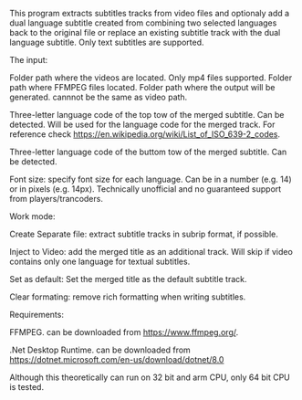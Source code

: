 This program extracts subtitles tracks from video files and optionaly add a dual language subtitle created from combining two selected languages back to the original file or replace an existing subtitle track with the dual language subtitle. Only text subtitles are supported. 

The input:

Folder path where the videos are located. Only mp4 files supported.
Folder path where FFMPEG files located.
Folder path where the output will be generated. cannnot be the same as video path.

Three-letter language code of the top tow of the merged subtitle. Can be detected. Will be used for the language code for the merged track. For reference check https://en.wikipedia.org/wiki/List_of_ISO_639-2_codes.

Three-letter language code of the buttom tow of the merged subtitle. Can be detected.

Font size: specify font size for each language. Can be in a number (e.g. 14) or in pixels (e.g. 14px). Technically unofficial and no guaranteed 
support from players/trancoders. 

Work mode:

Create Separate file: extract subtitle tracks in subrip format, if possible.

Inject to Video: add the merged title as an additional track. Will skip if video contains only one language for textual subtitles.

Set as default: Set the merged title as the default subtitle track. 

Clear formating: remove rich formatting when writing subtitles. 

Requirements:

FFMPEG. can be downloaded from https://www.ffmpeg.org/.

.Net Desktop Runtime. can be downloaded from https://dotnet.microsoft.com/en-us/download/dotnet/8.0

Although this theoretically can run on 32 bit and arm CPU, only 64 bit CPU is tested.

